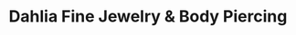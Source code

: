 ---
title: "Dahlia Fine Jewelry & Body Piercing"
url: /berry-hill/dahlia-fine-jewelry-und-body-piercing/
shop: Schmuck
---